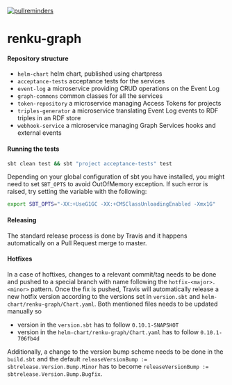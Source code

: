 [![pullreminders](https://pullreminders.com/badge.svg)](https://pullreminders.com?ref=badge)

# renku-graph

#### Repository structure

- `helm-chart` helm chart, published using chartpress
- `acceptance-tests` acceptance tests for the services
- `event-log` a microservice providing CRUD operations on the Event Log
- `graph-commons` common classes for all the services
- `token-repository` a microservice managing Access Tokens for projects
- `triples-generator` a microservice translating Event Log events to RDF triples in an RDF store
- `webhook-service` a microservice managing Graph Services hooks and external events

#### Running the tests

```bash
sbt clean test && sbt "project acceptance-tests" test
```

Depending on your global configuration of sbt you have installed, you might need to set `SBT_OPTS` to avoid OutOfMemory exception. 
If such error is raised, try setting the variable with the following:

```bash
export SBT_OPTS="-XX:+UseG1GC -XX:+CMSClassUnloadingEnabled -Xmx1G"
```

#### Releasing

The standard release process is done by Travis and it happens automatically on a Pull Request merge to master.

#### Hotfixes

In a case of hoftixes, changes to a relevant commit/tag needs to be done and pushed to a special branch with name following the `hotfix-<major>.<minor>` pattern. Once the fix is pushed, Travis will automatically release a new hotfix version according to the versions set in `version.sbt` and `helm-chart/renku-graph/Chart.yaml`. Both mentioned files needs to be updated manually so 
- version in the `version.sbt` has to follow `0.10.1-SNAPSHOT`
- version in the `helm-chart/renku-graph/Chart.yaml` has to follow `0.10.1-706fb4d`

Additionally, a change to the version bump scheme needs to be done in the `build.sbt` and the default `releaseVersionBump := sbtrelease.Version.Bump.Minor` has to become `releaseVersionBump := sbtrelease.Version.Bump.Bugfix`.
